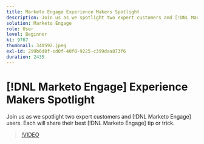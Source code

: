 ```yaml
---
title: Marketo Engage Experience Makers Spotlight
description: Join us as we spotlight two expert customers and [!DNL Marketo Engage] users. Each will share their best [!DNL Marketo Engage] tip or trick.
solution: Marketo Engage
role: User
level: Beginner
kt: 9767
thumbnail: 340592.jpeg
exl-id: 299b6d8f-cd0f-40f0-9225-c399daa873f6
duration: 2435
---
```

# [!DNL Marketo Engage] Experience Makers Spotlight

Join us as we spotlight two expert customers and [!DNL Marketo Engage] users. Each will share their best [!DNL Marketo Engage] tip or trick.

>[!VIDEO](https://video.tv.adobe.com/v/340592/?quality=12&learn=on)
